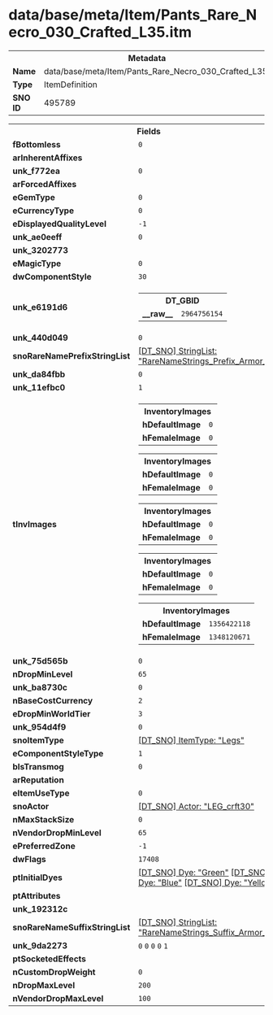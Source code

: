 <h1>data/base/meta/Item/Pants_Rare_Necro_030_Crafted_L35.itm</h1><table><tr><th colspan="100%">Metadata</th></tr><tr><td><b>Name</b></td><td>data/base/meta/Item/Pants_Rare_Necro_030_Crafted_L35.itm</td></tr><tr><td><b>Type</b></td><td>ItemDefinition</td></tr><tr><td><b>SNO ID</b></td><td>495789</td></tr></table>

<table><tr><th colspan="100%">Fields</th></tr><tr><td><b>fBottomless</b></td><td><code>0</code></td></tr><tr><td><b>arInherentAffixes</b></td><td></td></tr><tr><td><b>unk_f772ea</b></td><td><code>0</code></td></tr><tr><td><b>arForcedAffixes</b></td><td></td></tr><tr><td><b>eGemType</b></td><td><code>0</code></td></tr><tr><td><b>eCurrencyType</b></td><td><code>0</code></td></tr><tr><td><b>eDisplayedQualityLevel</b></td><td><code>-1</code></td></tr><tr><td><b>unk_ae0eeff</b></td><td><code>0</code></td></tr><tr><td><b>unk_3202773</b></td><td></td></tr><tr><td><b>eMagicType</b></td><td><code>0</code></td></tr><tr><td><b>dwComponentStyle</b></td><td><code>30</code></td></tr><tr><td><b>unk_e6191d6</b></td><td><table><tr><th colspan="100%">DT_GBID</th></tr><tr><td><b>__raw__</b></td><td><code>2964756154</code></td></tr></table>


</td></tr><tr><td><b>unk_440d049</b></td><td><code>0</code></td></tr><tr><td><b>snoRareNamePrefixStringList</b></td><td><a href="..\..\..\enUS_Text\meta\StringList\RareNameStrings_Prefix_Armor_Leg.stl">[DT_SNO] StringList: "RareNameStrings_Prefix_Armor_Leg"</a></td></tr><tr><td><b>unk_da84fbb</b></td><td><code>0</code></td></tr><tr><td><b>unk_11efbc0</b></td><td><code>1</code></td></tr><tr><td><b>tInvImages</b></td><td><table><tr><th colspan="100%">InventoryImages</th></tr><tr><td><b>hDefaultImage</b></td><td><code>0</code></td></tr><tr><td><b>hFemaleImage</b></td><td><code>0</code></td></tr></table>


<table><tr><th colspan="100%">InventoryImages</th></tr><tr><td><b>hDefaultImage</b></td><td><code>0</code></td></tr><tr><td><b>hFemaleImage</b></td><td><code>0</code></td></tr></table>


<table><tr><th colspan="100%">InventoryImages</th></tr><tr><td><b>hDefaultImage</b></td><td><code>0</code></td></tr><tr><td><b>hFemaleImage</b></td><td><code>0</code></td></tr></table>


<table><tr><th colspan="100%">InventoryImages</th></tr><tr><td><b>hDefaultImage</b></td><td><code>0</code></td></tr><tr><td><b>hFemaleImage</b></td><td><code>0</code></td></tr></table>


<table><tr><th colspan="100%">InventoryImages</th></tr><tr><td><b>hDefaultImage</b></td><td><code>1356422118</code></td></tr><tr><td><b>hFemaleImage</b></td><td><code>1348120671</code></td></tr></table>


</td></tr><tr><td><b>unk_75d565b</b></td><td><code>0</code></td></tr><tr><td><b>nDropMinLevel</b></td><td><code>65</code></td></tr><tr><td><b>unk_ba8730c</b></td><td><code>0</code></td></tr><tr><td><b>nBaseCostCurrency</b></td><td><code>2</code></td></tr><tr><td><b>eDropMinWorldTier</b></td><td><code>3</code></td></tr><tr><td><b>unk_954d4f9</b></td><td><code>0</code></td></tr><tr><td><b>snoItemType</b></td><td><a href="..\ItemType\Legs.itt">[DT_SNO] ItemType: "Legs"</a></td></tr><tr><td><b>eComponentStyleType</b></td><td><code>1</code></td></tr><tr><td><b>bIsTransmog</b></td><td><code>0</code></td></tr><tr><td><b>arReputation</b></td><td></td></tr><tr><td><b>eItemUseType</b></td><td><code>0</code></td></tr><tr><td><b>snoActor</b></td><td><a href="..\Actor\LEG_crft30.acr">[DT_SNO] Actor: "LEG_crft30"</a></td></tr><tr><td><b>nMaxStackSize</b></td><td><code>0</code></td></tr><tr><td><b>nVendorDropMinLevel</b></td><td><code>65</code></td></tr><tr><td><b>ePreferredZone</b></td><td><code>-1</code></td></tr><tr><td><b>dwFlags</b></td><td><code>17408</code></td></tr><tr><td><b>ptInitialDyes</b></td><td><a href="..\Dye\Green.dye">[DT_SNO] Dye: "Green"</a>
<a href="..\Dye\Blue.dye">[DT_SNO] Dye: "Blue"</a>
<a href="..\Dye\Yellow.dye">[DT_SNO] Dye: "Yellow"</a>
</td></tr><tr><td><b>ptAttributes</b></td><td></td></tr><tr><td><b>unk_192312c</b></td><td></td></tr><tr><td><b>snoRareNameSuffixStringList</b></td><td><a href="..\..\..\enUS_Text\meta\StringList\RareNameStrings_Suffix_Armor_Leg.stl">[DT_SNO] StringList: "RareNameStrings_Suffix_Armor_Leg"</a></td></tr><tr><td><b>unk_9da2273</b></td><td><code>0</code>
<code>0</code>
<code>0</code>
<code>0</code>
<code>1</code>
</td></tr><tr><td><b>ptSocketedEffects</b></td><td></td></tr><tr><td><b>nCustomDropWeight</b></td><td><code>0</code></td></tr><tr><td><b>nDropMaxLevel</b></td><td><code>200</code></td></tr><tr><td><b>nVendorDropMaxLevel</b></td><td><code>100</code></td></tr></table>

